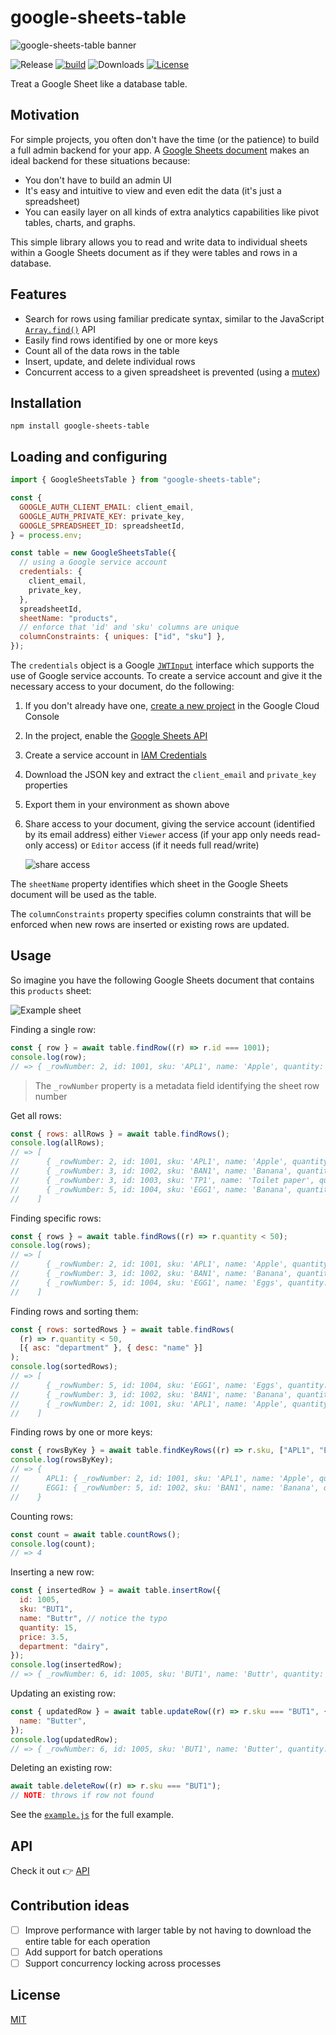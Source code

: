 # google-sheets-table

![google-sheets-table banner](./media/banner.svg)

![Release](https://img.shields.io/npm/v/google-sheets-table)
[![build](https://github.com/twistedstream/google-sheets-table/actions/workflows/build.yml/badge.svg)](https://github.com/twistedstream/google-sheets-table/actions)
![Downloads](https://img.shields.io/npm/dw/google-sheets-table)
[![License](https://img.shields.io/:license-mit-blue.svg?style=flat)](https://opensource.org/licenses/MIT)

Treat a Google Sheet like a database table.

## Motivation

For simple projects, you often don't have the time (or the patience) to build a full admin backend for your app. A [Google Sheets document](https://www.google.com/sheets/about/) makes an ideal backend for these situations because:

- You don't have to build an admin UI
- It's easy and intuitive to view and even edit the data (it's just a spreadsheet)
- You can easily layer on all kinds of extra analytics capabilities like pivot tables, charts, and graphs.

This simple library allows you to read and write data to individual sheets within a Google Sheets document as if they were tables and rows in a database.

## Features

- Search for rows using familiar predicate syntax, similar to the JavaScript [`Array.find()`](https://developer.mozilla.org/en-US/docs/Web/JavaScript/Reference/Global_Objects/Array/find) API
- Easily find rows identified by one or more keys
- Count all of the data rows in the table
- Insert, update, and delete individual rows
- Concurrent access to a given spreadsheet is prevented (using a [mutex](https://github.com/DirtyHairy/async-mutex?tab=readme-ov-file#mutex))

## Installation

```shell
npm install google-sheets-table
```

## Loading and configuring

```javascript
import { GoogleSheetsTable } from "google-sheets-table";

const {
  GOOGLE_AUTH_CLIENT_EMAIL: client_email,
  GOOGLE_AUTH_PRIVATE_KEY: private_key,
  GOOGLE_SPREADSHEET_ID: spreadsheetId,
} = process.env;

const table = new GoogleSheetsTable({
  // using a Google service account
  credentials: {
    client_email,
    private_key,
  },
  spreadsheetId,
  sheetName: "products",
  // enforce that 'id' and 'sku' columns are unique
  columnConstraints: { uniques: ["id", "sku"] },
});
```

The `credentials` object is a Google [`JWTInput`](https://github.com/googleapis/google-auth-library-nodejs/blob/3b19e9cfa0e7ca4ffd97fa0ebd96f065286573dc/src/auth/credentials.ts#L69) interface which supports the use of Google service accounts. To create a service account and give it the necessary access to your document, do the following:

1. If you don't already have one, [create a new project](https://cloud.google.com/resource-manager/docs/creating-managing-projects) in the Google Cloud Console
1. In the project, enable the [Google Sheets API](https://console.cloud.google.com/marketplace/product/google/sheets.googleapis.com)
1. Create a service account in [IAM Credentials](https://console.cloud.google.com/apis/credentials)
1. Download the JSON key and extract the `client_email` and `private_key` properties
1. Export them in your environment as shown above
1. Share access to your document, giving the service account (identified by its email address) either `Viewer` access (if your app only needs read-only access) or `Editor` access (if it needs full read/write)

   ![share access](./media/share-access.png)

The `sheetName` property identifies which sheet in the Google Sheets document will be used as the table.

The `columnConstraints` property specifies column constraints that will be enforced when new rows are inserted or existing rows are updated.

## Usage

So imagine you have the following Google Sheets document that contains this `products` sheet:

![Example sheet](./media/example-sheet.png)

Finding a single row:

```javascript
const { row } = await table.findRow((r) => r.id === 1001);
console.log(row);
// => { _rowNumber: 2, id: 1001, sku: 'APL1', name: 'Apple', quantity: 10, price: 1.75, department: "produce" }
```

> The `_rowNumber` property is a metadata field identifying the sheet row number

Get all rows:

```javascript
const { rows: allRows } = await table.findRows();
console.log(allRows);
// => [
//      { _rowNumber: 2, id: 1001, sku: 'APL1', name: 'Apple', quantity: 10, price: 1.75, department: "produce" },
//      { _rowNumber: 3, id: 1002, sku: 'BAN1', name: 'Banana', quantity: 11, price: 1.50, department: "produce" },
//      { _rowNumber: 3, id: 1003, sku: 'TP1', name: 'Toilet paper', quantity: 99, price: 5.50, department: "home" },
//      { _rowNumber: 5, id: 1004, sku: 'EGG1', name: 'Banana', quantity: 25, price: 2.50, department: "dairy" },
//    ]
```

Finding specific rows:

```javascript
const { rows } = await table.findRows((r) => r.quantity < 50);
console.log(rows);
// => [
//      { _rowNumber: 2, id: 1001, sku: 'APL1', name: 'Apple', quantity: 10, price: 1.75, department: 'produce' },
//      { _rowNumber: 3, id: 1002, sku: 'BAN1', name: 'Banana', quantity: 11, price: 1.5, department: 'produce' },
//      { _rowNumber: 5, id: 1004, sku: 'EGG1', name: 'Eggs', quantity: 25, price: 2.5, department: 'dairy' }
//    ]
```

Finding rows and sorting them:

```javascript
const { rows: sortedRows } = await table.findRows(
  (r) => r.quantity < 50,
  [{ asc: "department" }, { desc: "name" }]
);
console.log(sortedRows);
// => [
//      { _rowNumber: 5, id: 1004, sku: 'EGG1', name: 'Eggs', quantity: 25, price: 2.5, department: 'dairy' },
//      { _rowNumber: 3, id: 1002, sku: 'BAN1', name: 'Banana', quantity: 11, price: 1.5, department: 'produce' },
//      { _rowNumber: 2, id: 1001, sku: 'APL1', name: 'Apple', quantity: 10, price: 1.75, department: 'produce' }
//    ]
```

Finding rows by one or more keys:

```javascript
const { rowsByKey } = await table.findKeyRows((r) => r.sku, ["APL1", "EGG1"]);
console.log(rowsByKey);
// => {
//      APL1: { _rowNumber: 2, id: 1001, sku: 'APL1', name: 'Apple', quantity: 10, price: 1.75, department: "produce" } },
//      EGG1: { _rowNumber: 5, id: 1002, sku: 'BAN1', name: 'Banana', quantity: 11, price: 1.50, department: "produce" } }
//    }
```

Counting rows:

```typescript
const count = await table.countRows();
console.log(count);
// => 4
```

Inserting a new row:

```javascript
const { insertedRow } = await table.insertRow({
  id: 1005,
  sku: "BUT1",
  name: "Buttr", // notice the typo
  quantity: 15,
  price: 3.5,
  department: "dairy",
});
console.log(insertedRow);
// => { _rowNumber: 6, id: 1005, sku: 'BUT1', name: 'Buttr', quantity: 15, price: 3.5, department: "dairy" }
```

Updating an existing row:

```javascript
const { updatedRow } = await table.updateRow((r) => r.sku === "BUT1", {
  name: "Butter",
});
console.log(updatedRow);
// => { _rowNumber: 6, id: 1005, sku: 'BUT1', name: 'Butter', quantity: 15, price: 3.5, department: "dairy" }
```

Deleting an existing row:

```javascript
await table.deleteRow((r) => r.sku === "BUT1");
// NOTE: throws if row not found
```

See the [`example.js`](./example.js) for the full example.

## API

Check it out 👉 [API](https://twistedstream.github.io/google-sheets-table)

## Contribution ideas

- [ ] Improve performance with larger table by not having to download the entire table for each operation
- [ ] Add support for batch operations
- [ ] Support concurrency locking across processes

## License

[MIT](./LICENSE)
